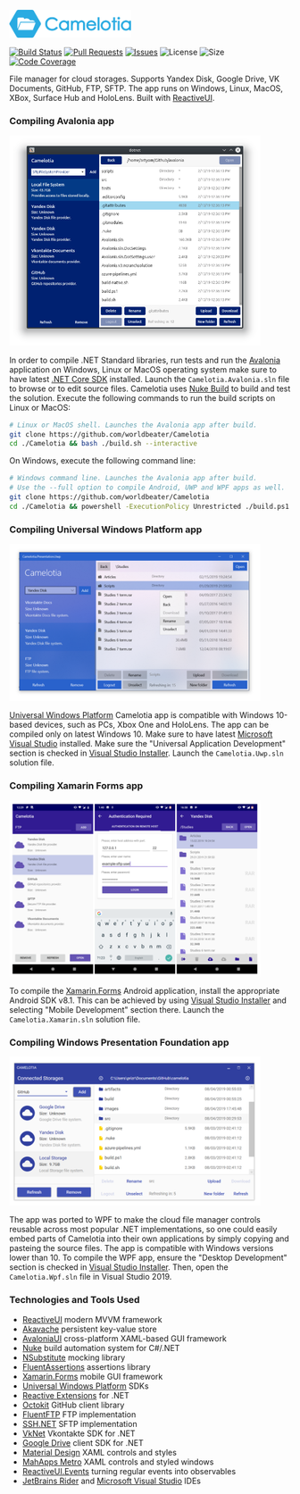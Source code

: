 <p><img src="images/horizontal.png" alt="Camelotia" height="50px"></p>

[![Build Status](https://worldbeater.visualstudio.com/Camelotia/_apis/build/status/Camelotia-CI)](https://worldbeater.visualstudio.com/Camelotia/_build/latest?definitionId=1) [![Pull Requests](https://img.shields.io/github/issues-pr/worldbeater/camelotia.svg)](https://github.com/worldbeater/Camelotia/pulls) [![Issues](https://img.shields.io/github/issues/worldbeater/camelotia.svg)](https://github.com/worldbeater/Camelotia/issues) ![License](https://img.shields.io/github/license/worldbeater/camelotia.svg) ![Size](https://img.shields.io/github/repo-size/worldbeater/camelotia.svg) [![Code Coverage](https://img.shields.io/azure-devops/coverage/worldbeater/Camelotia/1.svg)](https://worldbeater.visualstudio.com/Camelotia/_build/latest?definitionId=1)

File manager for cloud storages. Supports Yandex Disk, Google Drive, VK Documents, GitHub, FTP, SFTP. The app runs on Windows, Linux, MacOS, XBox, Surface Hub and HoloLens. Built with [ReactiveUI](https://github.com/reactiveui/ReactiveUI).

### Compiling Avalonia app

<img src="images/UiAvalonia.png" width="450">

In order to compile .NET Standard libraries, run tests and run the <a href="http://github.com/avaloniaui">Avalonia</a> application on Windows, Linux or MacOS operating system make sure to have latest [.NET Core SDK](https://dot.net/) installed. Launch the `Camelotia.Avalonia.sln` file to browse or to edit source files. Camelotia uses [Nuke Build](https://github.com/nuke-build/nuke) to build and test the solution. Execute the following commands to run the build scripts on Linux or MacOS:

```sh
# Linux or MacOS shell. Launches the Avalonia app after build.
git clone https://github.com/worldbeater/Camelotia
cd ./Camelotia && bash ./build.sh --interactive
```

On Windows, execute the following command line:

```sh
# Windows command line. Launches the Avalonia app after build.
# Use the --full option to compile Android, UWP and WPF apps as well.
git clone https://github.com/worldbeater/Camelotia
cd ./Camelotia && powershell -ExecutionPolicy Unrestricted ./build.ps1 --interactive
```

### Compiling Universal Windows Platform app

<img src="images/UiWindows.png" width="450"> 

<a href="https://docs.microsoft.com/en-us/windows/uwp/get-started/universal-application-platform-guide">Universal Windows Platform</a> Camelotia app is compatible with Windows 10-based devices, such as PCs, Xbox One and HoloLens. The app can be compiled only on latest Windows 10. Make sure to have latest [Microsoft Visual Studio](https://visualstudio.microsoft.com/) installed. Make sure the "Universal Application Development" section is checked in [Visual Studio Installer](https://visualstudio.microsoft.com/ru/vs/). Launch the `Camelotia.Uwp.sln` solution file.

### Compiling Xamarin Forms app

<img src="images/UiAndroid.png" width="450"> 

To compile the <a href="https://docs.microsoft.com/en-us/xamarin/xamarin-forms/">Xamarin.Forms</a> Android application, install the appropriate Android SDK v8.1. This can be achieved by using [Visual Studio Installer](https://visualstudio.microsoft.com/ru/vs/) and selecting "Mobile Development" section there. Launch the `Camelotia.Xamarin.sln` solution file.

### Compiling Windows Presentation Foundation app

<img src="images/UiPresentation.png" width="450">

The app was ported to WPF to make the cloud file manager controls reusable across most popular .NET implementations, so one could easily embed parts of Camelotia into their own applications by simply copying and pasteing the source files. The app is compatible with Windows versions lower than 10. To compile the WPF app, ensure the "Desktop Development" section is checked in [Visual Studio Installer](https://visualstudio.microsoft.com/ru/vs/). Then, open the `Camelotia.Wpf.sln` file in Visual Studio 2019.

### Technologies and Tools Used

- <a href="https://reactiveui.net/">ReactiveUI</a> modern MVVM framework
- <a href="https://github.com/reactiveui/Akavache">Akavache</a> persistent key-value store
- <a href="http://github.com/avaloniaui">AvaloniaUI</a> cross-platform XAML-based GUI framework
- <a href="https://github.com/nuke-build/nuke">Nuke</a> build automation system for C#/.NET
- <a href="https://github.com/nsubstitute/NSubstitute">NSubstitute</a> mocking library
- <a href="https://github.com/fluentassertions/fluentassertions">FluentAssertions</a> assertions library
- <a href="https://docs.microsoft.com/en-us/xamarin/xamarin-forms/">Xamarin.Forms</a> mobile GUI framework
- <a href="https://docs.microsoft.com/en-us/windows/uwp/get-started/universal-application-platform-guide">Universal Windows Platform</a> SDKs
- <a href="https://github.com/dotnet/reactive">Reactive Extensions</a> for .NET
- <a href="https://github.com/octokit/octokit.net">Octokit</a> GitHub client library
- <a href="https://github.com/robinrodricks/FluentFTP">FluentFTP</a> FTP implementation
- <a href="https://github.com/sshnet/SSH.NET/">SSH.NET</a> SFTP implementation
- <a href="https://github.com/vknet/vk">VkNet</a> Vkontakte SDK for .NET
- <a href="https://github.com/googleapis/google-api-dotnet-client">Google Drive</a> client SDK for .NET
- <a href="https://github.com/MaterialDesignInXAML/MaterialDesignInXamlToolkit">Material Design</a> XAML controls and styles
- <a href="https://github.com/MahApps/MahApps.Metro">MahApps Metro</a> XAML controls and styled windows
- <a href="https://reactiveui.net/docs/handbook/events/">ReactiveUI.Events</a> turning regular events into observables
- <a href="https://www.jetbrains.com/rider/">JetBrains Rider</a> and <a href="https://visualstudio.microsoft.com/">Microsoft Visual Studio</a> IDEs
